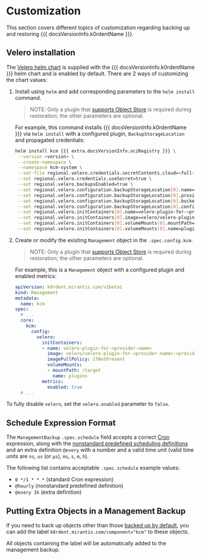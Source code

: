 # Customization

This section covers different topics of customization regarding backing up and restoring {{{ docsVersionInfo.k0rdentName }}}.

## Velero installation

The [Velero helm chart](https://vmware-tanzu.github.io/helm-charts/) is supplied with the
{{{ docsVersionInfo.k0rdentName }}} helm chart and is enabled by default. There are 2 ways of customizing the chart values:

1. Install using `helm` and add corresponding parameters to the `helm install` command.

    > NOTE:
    > Only a plugin that [supports Object Store](https://velero.io/docs/v1.15/supported-providers/)
    > is required during restoration; the other parameters are optional.

    For example, this command installs {{{ docsVersionInfo.k0rdentName }}} via `helm install` with a configured plugin, `BackupStorageLocation`
    and propagated credentials:

    ```bash
    helm install kcm {{{ extra.docsVersionInfo.ociRegistry }}} \
     --version <version> \
     --create-namespace \
     --namespace kcm-system \
     --set-file regional.velero.credentials.secretContents.cloud=<full-path-to-file> \
     --set regional.velero.credentials.useSecret=true \
     --set regional.velero.backupsEnabled=true \
     --set regional.velero.configuration.backupStorageLocation[0].name=<backup-storage-location-name> \
     --set regional.velero.configuration.backupStorageLocation[0].provider=<provider-name> \
     --set regional.velero.configuration.backupStorageLocation[0].bucket=<bucket-name> \
     --set regional.velero.configuration.backupStorageLocation[0].config.region=<region> \
     --set regional.velero.initContainers[0].name=velero-plugin-for-<provider-name> \
     --set regional.velero.initContainers[0].image=velero/velero-plugin-for-<provider-name>:<provider-plugin-tag> \
     --set regional.velero.initContainers[0].volumeMounts[0].mountPath=/target \
     --set regional.velero.initContainers[0].volumeMounts[0].name=plugins
    ```

1. Create or modify the existing `Management` object in the `.spec.config.kcm`.

    > NOTE:
    > Only a plugin that [supports Object Store](https://velero.io/docs/v1.15/supported-providers/)
    > is required during restoration; the other parameters are optional.

    For example, this is a `Management` object with a configured plugin and enabled metrics:

    ```yaml
    apiVersion: k0rdent.mirantis.com/v1beta1
    kind: Management
    metadata:
      name: kcm
    spec:
      # ...
      core:
        kcm:
          config:
            velero:
              initContainers:
              - name: velero-plugin-for-<provider-name>
                image: velero/velero-plugin-for-<provider-name>:<provider-plugin-tag>
                imagePullPolicy: IfNotPresent
                volumeMounts:
                - mountPath: /target
                  name: plugins
              metrics:
                enabled: true
      # ...
    ```

To fully disable `velero`, set the `velero.enabled` parameter to `false`.

## Schedule Expression Format

The `ManagementBackup` `.spec.schedule` field accepts a correct
[Cron](https://en.wikipedia.org/wiki/Cron) expression,
along with the
[nonstandard predefined scheduling definitions](https://en.wikipedia.org/wiki/Cron#Nonstandard_predefined_scheduling_definitions)
and an extra definition `@every` with a number and a valid time unit
(valid time units are `ns`, `us` (or `µs`), `ms`, `s`, `m`, `h`).

The following list contains acceptable `.spec.schedule` example values:

* `0 */1 * * *` (standard Cron expression)
* `@hourly` (nonstandard predefined definition)
* `@every 1h` (extra definition)

## Putting Extra Objects in a Management Backup

If you need to back up objects other than those [backed up by default](./whats-included.md),
you can add the label `k0rdent.mirantis.com/component="kcm"` to these objects.

All objects containing the label will be automatically added to the management backup.
